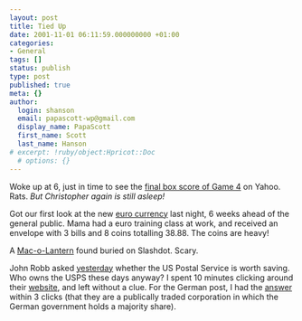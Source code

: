 ```yaml
---
layout: post
title: Tied Up
date: 2001-11-01 06:11:59.000000000 +01:00
categories:
- General
tags: []
status: publish
type: post
published: true
meta: {}
author:
  login: shanson
  email: papascott-wp@gmail.com
  display_name: PapaScott
  first_name: Scott
  last_name: Hanson
# excerpt: !ruby/object:Hpricot::Doc
  # options: {}
---
```

<p>Woke up at 6, just in time to see the <a href="http://sports.yahoo.com/mlb/scores/20011031/arinyy.html">final box score of Game 4</a> on Yahoo. Rats. <i>But Christopher again is still asleep!</i></p>
<p>Got our first look at the new <a href="http://www.euro.ecb.int/en/section.html">euro currency</a> last night, 6 weeks ahead of the general public. Mama had a euro training class at work, and received an envelope with 3 bills and 8 coins totalling 38.88. The coins are heavy!</p>
<p>A <a href="http://albums.photopoint.com/j/ViewPhoto?u=719470&a=13934878&p=55850356">Mac-o-Lantern</a> found buried on Slashdot. Scary.</p>
<p>John Robb asked <a href="http://jrobb.userland.com/2001/10/31.html">yesterday</a> whether the US Postal Service is worth saving. Who owns the USPS these days anyway? I spent 10 minutes clicking around their <a href="http://www.usps.com">website</a>, and left without a clue. For the German post, I had the <a href="http://investorrelations.dpwn.de/index_en.html">answer</a> within 3 clicks (that they are a publically traded corporation in which the German government holds a majority share).</p>
